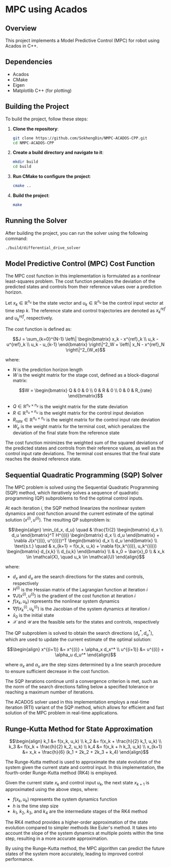 # MPC using Acados

## Overview
This project implements a Model Predictive Control (MPC) for robot using Acados in C++.

## Dependencies
- Acados
- CMake
- Eigen
- Matplotlib C++ (for plotting)

## Building the Project
To build the project, follow these steps:

1. **Clone the repository**:
    ```sh
    git clone https://github.com/SokhengDin/NMPC-ACADOS-CPP.git
    cd NMPC-ACADOS-CPP
    ```

2. **Create a build directory and navigate to it**:
    ```sh
    mkdir build
    cd build
    ```

3. **Run CMake to configure the project**:
    ```sh
    cmake ..
    ```

4. **Build the project**:
    ```sh
    make
    ```

## Running the Solver
After building the project, you can run the solver using the following command:
```sh
./build/differential_drive_solver
```

## Model Predictive Control (MPC) Cost Function

The MPC cost function in this implementation is formulated as a nonlinear least-squares problem. The cost function penalizes the deviation of the predicted states and controls from their reference values over a prediction horizon.

Let $x_k \in \mathbb{R}^{n_x}$ be the state vector and $u_k \in \mathbb{R}^{n_u}$ be the control input vector at time step $k$. The reference state and control trajectories are denoted as $x^{ref}_k$ and $u^{ref}_k$, respectively.

The cost function is defined as:

```math
J = \sum_{k=0}^{N-1} \left\| \begin{bmatrix} x_k - x^{ref}_k \\ u_k - u^{ref}_k \\ u_k - u_{k-1} \end{bmatrix} \right\|^2_W + \left\| x_N - x^{ref}_N \right\|^2_{W_e}
```

where:
- $N$ is the prediction horizon length
- $W$ is the weight matrix for the stage cost, defined as a block-diagonal matrix:
  
```math
W = \begin{bmatrix} Q & 0 & 0 \\ 0 & R & 0 \\ 0 & 0 & R_{rate} \end{bmatrix}
```
  
  - $Q \in \mathbb{R}^{n_x \times n_x}$ is the weight matrix for the state deviation
  - $R \in \mathbb{R}^{n_u \times n_u}$ is the weight matrix for the control input deviation
  - $R_{rate} \in \mathbb{R}^{n_u \times n_u}$ is the weight matrix for the control input rate deviation
- $W_e$ is the weight matrix for the terminal cost, which penalizes the deviation of the final state from the reference state

The cost function minimizes the weighted sum of the squared deviations of the predicted states and controls from their reference values, as well as the control input rate deviations. The terminal cost ensures that the final state reaches the desired reference state.

## Sequential Quadratic Programming (SQP) Solver

The MPC problem is solved using the Sequential Quadratic Programming (SQP) method, which iteratively solves a sequence of quadratic programming (QP) subproblems to find the optimal control inputs.

At each iteration $i$, the SQP method linearizes the nonlinear system dynamics and cost function around the current estimate of the optimal solution $(x^{(i)}, u^{(i)})$. The resulting QP subproblem is:

```math
\begin{align}
\min_{d_x, d_u} \quad & \frac{1}{2} \begin{bmatrix} d_x \\ d_u \end{bmatrix}^T H^{(i)} \begin{bmatrix} d_x \\ d_u \end{bmatrix} + \nabla J(x^{(i)}, u^{(i)})^T \begin{bmatrix} d_x \\ d_u \end{bmatrix} \\
\text{s.t.} \quad & x_{k+1} = f(x_k, u_k) + \nabla f(x_k^{(i)}, u_k^{(i)}) \begin{bmatrix} d_{x,k} \\ d_{u,k} \end{bmatrix} \\
& x_0 = \bar{x}_0 \\
& x_k \in \mathcal{X}, \quad u_k \in \mathcal{U}
\end{align}
```

where:
- $d_x$ and $d_u$ are the search directions for the states and controls, respectively
- $H^{(i)}$ is the Hessian matrix of the Lagrangian function at iteration $i$
- $\nabla J(x^{(i)}, u^{(i)})$ is the gradient of the cost function at iteration $i$
- $f(x_k, u_k)$ represents the nonlinear system dynamics
- $\nabla f(x_k^{(i)}, u_k^{(i)})$ is the Jacobian of the system dynamics at iteration $i$
- $\bar{x}_0$ is the initial state
- $\mathcal{X}$ and $\mathcal{U}$ are the feasible sets for the states and controls, respectively

The QP subproblem is solved to obtain the search directions $(d_x^*, d_u^*)$, which are used to update the current estimate of the optimal solution:

```math
\begin{align}
x^{(i+1)} &= x^{(i)} + \alpha_x d_x^* \\
u^{(i+1)} &= u^{(i)} + \alpha_u d_u^*
\end{align}
```

where $\alpha_x$ and $\alpha_u$ are the step sizes determined by a line search procedure to ensure sufficient decrease in the cost function.

The SQP iterations continue until a convergence criterion is met, such as the norm of the search directions falling below a specified tolerance or reaching a maximum number of iterations.

The ACADOS solver used in this implementation employs a real-time iteration (RTI) variant of the SQP method, which allows for efficient and fast solution of the MPC problem in real-time applications.

## Runge-Kutta Method for State Approximation

```math
\begin{align}
k_1 &= f(x_k, u_k) \\
k_2 &= f(x_k + \frac{h}{2} k_1, u_k) \\
k_3 &= f(x_k + \frac{h}{2} k_2, u_k) \\
k_4 &= f(x_k + h k_3, u_k) \\
x_{k+1} &= x_k + \frac{h}{6} (k_1 + 2k_2 + 2k_3 + k_4)
\end{align}
```

The Runge-Kutta method is used to approximate the state evolution of the system given the current state and control input. In this implementation, the fourth-order Runge-Kutta method (RK4) is employed.

Given the current state $x_k$ and control input $u_k$, the next state $x_{k+1}$ is approximated using the above steps, where:
- $f(x_k, u_k)$ represents the system dynamics function
- $h$ is the time step size
- $k_1$, $k_2$, $k_3$, and $k_4$ are the intermediate stages of the RK4 method

The RK4 method provides a higher-order approximation of the state evolution compared to simpler methods like Euler's method. It takes into account the slope of the system dynamics at multiple points within the time step, resulting in a more accurate approximation.

By using the Runge-Kutta method, the MPC algorithm can predict the future states of the system more accurately, leading to improved control performance.
